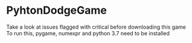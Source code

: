 # PyhtonDodgeGame  
Take a look at issues flagged with critical before downloading this game  
To run this, pygame, numexpr and python 3.7 need to be installed
